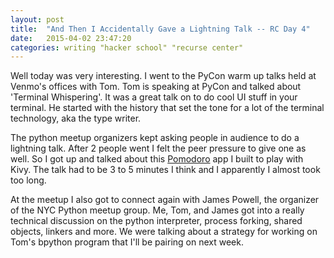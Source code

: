 ```yaml
---
layout: post
title:  "And Then I Accidentally Gave a Lightning Talk -- RC Day 4"
date:   2015-04-02 23:47:20
categories: writing "hacker school" "recurse center"
---
```


Well today was very interesting. I went to the PyCon warm up talks held at Venmo's offices with Tom. Tom is speaking at PyCon and talked about 'Terminal Whispering'. It was a great talk on to do cool UI stuff in your terminal. He started with the history that set the tone for a lot of the terminal technology, aka the type writer.

The python meetup organizers kept asking people in audience to do a lightning talk. After 2 people went I felt the peer pressure to give one as well. So I got up and talked about this [Pomodoro](https://github.com/SimplyAhmazing/Kivy-Pomodoro) app I built to play with Kivy. The talk had to be 3 to 5 minutes I think and I apparently I almost took too long.

At the meetup I also got to connect again with James Powell, the organizer of the NYC Python meetup group. Me, Tom, and James got into a really technical discussion on the python interpreter, process forking, shared objects, linkers and more. We were talking about a strategy for working on Tom's bpython program that I'll be pairing on next week.
